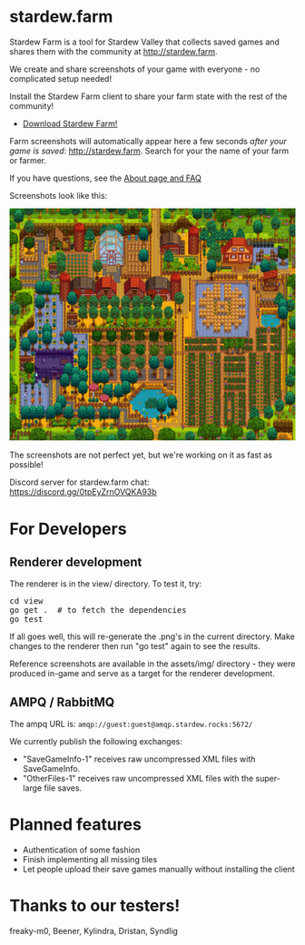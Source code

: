 # stardew.farm

Stardew Farm is a tool for Stardew Valley that collects saved games and shares them with the community at http://stardew.farm. 

We create and share screenshots of your game with everyone - no complicated setup needed!

Install the Stardew Farm client to share your farm state with the rest of the community!

 - [Download Stardew Farm!](https://github.com/nictuku/stardew-rocks/releases/download/v0.8/stardew_rocks.exe)

Farm screenshots will automatically appear here a few seconds *after your game is saved*: http://stardew.farm. Search for your the name of your farm or farmer.
 
If you have questions, see the [About page and FAQ](http://stardew.farm/about)

Screenshots look like this:

![Farm Map](view/map-'JackyBreak'_1459385994.png)

The screenshots are not perfect yet, but we're working on it as fast as possible!

Discord server for stardew.farm chat: https://discord.gg/0tpEyZrnOVQKA93b

# For Developers

## Renderer development

The renderer is in the view/ directory. To test it, try:

<pre>
cd view
go get .  # to fetch the dependencies
go test 
</pre>
 
If all goes well, this will re-generate the .png's in the current directory. Make changes to the renderer then run "go test" again to see the results.

Reference screenshots are available in the assets/img/ directory - they were produced in-game and serve as a target for the renderer development.

## AMPQ / RabbitMQ

The ampq URL is: `amqp://guest:guest@amqp.stardew.rocks:5672/`

We currently publish the following exchanges:

 - "SaveGameInfo-1" receives raw uncompressed XML files with SaveGameInfo.
 - "OtherFiles-1" receives raw uncompressed XML files with the super-large file saves.
 
# Planned features

- Authentication of some fashion
- Finish implementing all missing tiles
- Let people upload their save games manually without installing the client

# Thanks to our testers!

freaky-m0, Beener, Kylindra, Dristan, Syndlig
